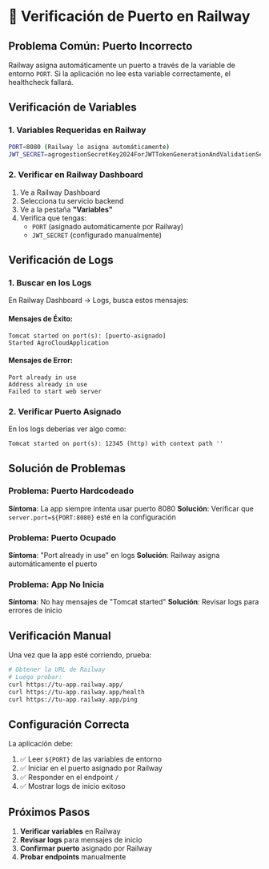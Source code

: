 # 🔧 Verificación de Puerto en Railway

## Problema Común: Puerto Incorrecto

Railway asigna automáticamente un puerto a través de la variable de entorno `PORT`. Si la aplicación no lee esta variable correctamente, el healthcheck fallará.

## Verificación de Variables

### 1. Variables Requeridas en Railway
```bash
PORT=8080 (Railway lo asigna automáticamente)
JWT_SECRET=agrogestionSecretKey2024ForJWTTokenGenerationAndValidationSecureAndLongEnough
```

### 2. Verificar en Railway Dashboard
1. Ve a Railway Dashboard
2. Selecciona tu servicio backend
3. Ve a la pestaña **"Variables"**
4. Verifica que tengas:
   - `PORT` (asignado automáticamente por Railway)
   - `JWT_SECRET` (configurado manualmente)

## Verificación de Logs

### 1. Buscar en los Logs
En Railway Dashboard → Logs, busca estos mensajes:

#### Mensajes de Éxito:
```
Tomcat started on port(s): [puerto-asignado]
Started AgroCloudApplication
```

#### Mensajes de Error:
```
Port already in use
Address already in use
Failed to start web server
```

### 2. Verificar Puerto Asignado
En los logs deberías ver algo como:
```
Tomcat started on port(s): 12345 (http) with context path ''
```

## Solución de Problemas

### Problema: Puerto Hardcodeado
**Síntoma**: La app siempre intenta usar puerto 8080
**Solución**: Verificar que `server.port=${PORT:8080}` esté en la configuración

### Problema: Puerto Ocupado
**Síntoma**: "Port already in use" en logs
**Solución**: Railway asigna automáticamente el puerto

### Problema: App No Inicia
**Síntoma**: No hay mensajes de "Tomcat started"
**Solución**: Revisar logs para errores de inicio

## Verificación Manual

Una vez que la app esté corriendo, prueba:

```bash
# Obtener la URL de Railway
# Luego probar:
curl https://tu-app.railway.app/
curl https://tu-app.railway.app/health
curl https://tu-app.railway.app/ping
```

## Configuración Correcta

La aplicación debe:
1. ✅ Leer `${PORT}` de las variables de entorno
2. ✅ Iniciar en el puerto asignado por Railway
3. ✅ Responder en el endpoint `/`
4. ✅ Mostrar logs de inicio exitoso

## Próximos Pasos

1. **Verificar variables** en Railway
2. **Revisar logs** para mensajes de inicio
3. **Confirmar puerto** asignado por Railway
4. **Probar endpoints** manualmente
